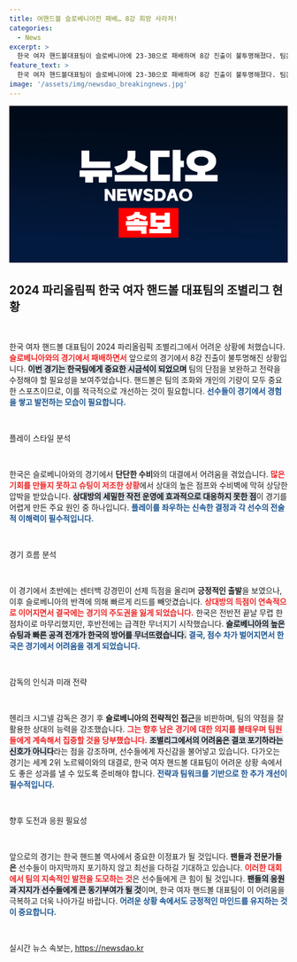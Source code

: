 ```yaml
---
title: 여핸드볼 슬로베니아전 패배… 8강 희망 사라져!
categories:
  - News
excerpt: >
  한국 여자 핸드볼대표팀이 슬로베니아에 23-30으로 패배하며 8강 진출이 불투명해졌다. 팀은 강한 수비와 몸싸움에 고전하며 후반에 무너지더니 마지막 반격도 실패했다. 앞으로 남은 경기가 더욱 험난할 것으로 예상된다.
feature_text: >
  한국 여자 핸드볼대표팀이 슬로베니아에 23-30으로 패배하며 8강 진출이 불투명해졌다. 팀은 강한 수비와 몸싸움에 고전하며 후반에 무너지더니 마지막 반격도 실패했다. 앞으로 남은 경기가 더욱 험난할 것으로 예상된다.
image: '/assets/img/newsdao_breakingnews.jpg'
---
```


<p><img src="/assets/img/newsdao_breakingnews.jpg" alt="ranknews 속보" /></p>

<h2 data-ke-size="size26">2024 파리올림픽 한국 여자 핸드볼 대표팀의 조별리그 현황</h2>

<p data-ke-size="size16">&nbsp;</p>

<p>한국 여자 핸드볼 대표팀이 2024 파리올림픽 조별리그에서 어려운 상황에 처했습니다. <b><span style="color: #ee2323;">슬로베니아와의 경기에서 패배하면서</span></b> 앞으로의 경기에서 8강 진출이 불투명해진 상황입니다. <b><span style="background-color: #21538527;">이번 경기는 한국팀에게 중요한 시금석이 되었으며</span></b> 팀의 단점을 보완하고 전략을 수정해야 할 필요성을 보여주었습니다. 핸드볼은 팀의 조화와 개인의 기량이 모두 중요한 스포츠이므로, 이를 적극적으로 개선하는 것이 필요합니다. <b><span style="color: #1a5490;">선수들이 경기에서 경험을 쌓고 발전하는 모습이 필요합니다.</span></b></p>

<p data-ke-size="size16">&nbsp;</p>

<p>플레이 스타일 분석</p>

<p data-ke-size="size16">&nbsp;</p>

<p>한국은 슬로베니아와의 경기에서 <b>단단한 수비</b>와의 대결에서 어려움을 겪었습니다. <b><span style="color: #ee2323;">많은 기회를 만들지 못하고 슈팅이 저조한 상황</span></b>에서 상대의 높은 점프와 수비벽에 막혀 상당한 압박을 받았습니다. <b><span style="background-color: #21538527;">상대방의 세밀한 작전 운영에 효과적으로 대응하지 못한 점</span></b>이 경기를 어렵게 만든 주요 원인 중 하나입니다. <b><span style="color: #1a5490;">플레이를 좌우하는 신속한 결정과 각 선수의 전술적 이해력이 필수적입니다.</span></b></p>

<p data-ke-size="size16">&nbsp;</p>

<p>경기 흐름 분석</p>

<p data-ke-size="size16">&nbsp;</p>

<p>이 경기에서 초반에는 센터백 강경민이 선제 득점을 올리며 <b>긍정적인 출발</b>을 보였으나, 이후 슬로베니아의 반격에 의해 빠르게 리드를 빼앗겼습니다. <b><span style="color: #ee2323;">상대방의 득점이 연속적으로 이어지면서 결국에는 경기의 주도권을 잃게 되었습니다.</span></b> 한국은 전반전 끝날 무렵 한 점차이로 마무리했지만, 후반전에는 급격한 무너지기 시작했습니다. <b><span style="background-color: #21538527;">슬로베니아의 높은 슈팅과 빠른 공격 전개가 한국의 방어를 무너뜨렸습니다.</span></b> <b><span style="color: #1a5490;">결국, 점수 차가 벌어지면서 한국은 경기에서 어려움을 겪게 되었습니다.</span></b></p>

<p data-ke-size="size16">&nbsp;</p>

<p>감독의 인식과 미래 전략</p>

<p data-ke-size="size16">&nbsp;</p>

<p>헨리크 시그넬 감독은 경기 후 <b>슬로베니아의 전략적인 접근</b>을 비판하며, 팀의 약점을 잘 활용한 상대의 능력을 강조했습니다. <b><span style="color: #ee2323;">그는 향후 남은 경기에 대한 의지를 불태우며 팀원들에게 계속해서 집중할 것을 당부했습니다.</span></b> <b><span style="background-color: #21538527;">조별리그에서의 어려움은 결코 포기하라는 신호가 아니다</span></b>라는 점을 강조하며, 선수들에게 자신감을 불어넣고 있습니다. 다가오는 경기는 세계 2위 노르웨이와의 대결로, 한국 여자 핸드볼 대표팀이 어려운 상황 속에서도 좋은 성과를 낼 수 있도록 준비해야 합니다. <b><span style="color: #1a5490;">전략과 팀워크를 기반으로 한 추가 개선이 필수적입니다.</span></b></p>

<p data-ke-size="size16">&nbsp;</p>

<p>향후 도전과 응원 필요성</p>

<p data-ke-size="size16">&nbsp;</p>

<p>앞으로의 경기는 한국 핸드볼 역사에서 중요한 이정표가 될 것입니다. <b>팬들과 전문가들은</b> 선수들이 마지막까지 포기하지 않고 최선을 다하길 기대하고 있습니다. <b><span style="color: #ee2323;">이러한 대회에서 팀의 지속적인 발전을 도모하는 것</span></b>은 선수들에게 큰 힘이 될 것입니다. <b><span style="background-color: #21538527;">팬들의 응원과 지지가 선수들에게 큰 동기부여가 될 것</span></b>이며, 한국 여자 핸드볼 대표팀이 이 어려움을 극복하고 더욱 나아가길 바랍니다. <b><span style="color: #1a5490;">어려운 상황 속에서도 긍정적인 마인드를 유지하는 것이 중요합니다.</span></b></p>

<p data-ke-size="size16">&nbsp;</p>
실시간 뉴스 속보는, <a href="https://newsdao.kr" rel="dofollow">https://newsdao.kr</a>


